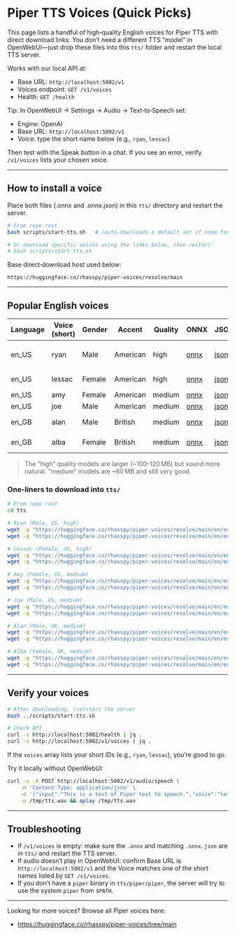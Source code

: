 # Piper TTS Voices (Quick Picks)

This page lists a handful of high‑quality English voices for Piper TTS with direct download links. You don’t need a different TTS “model” in OpenWebUI—just drop these files into this `tts/` folder and restart the local TTS server.

Works with our local API at:
- Base URL: `http://localhost:5002/v1`
- Voices endpoint: `GET /v1/voices`
- Health: `GET /health`

Tip: In OpenWebUI → Settings → Audio → Text‑to‑Speech set:
- Engine: OpenAI
- Base URL: `http://localhost:5002/v1`
- Voice: type the short name below (e.g., `ryan`, `lessac`)

Then test with the Speak button in a chat. If you see an error, verify `/v1/voices` lists your chosen voice.

---

## How to install a voice

Place both files (.onnx and .onnx.json) in this `tts/` directory and restart the server.

```bash
# From repo root
bash scripts/start-tts.sh   # (auto-downloads a default set if none found)

# Or download specific voices using the links below, then restart:
# bash scripts/start-tts.sh
```

Base direct‑download host used below:
```
https://huggingface.co/rhasspy/piper-voices/resolve/main
```

---

## Popular English voices

| Language | Voice (short) | Gender | Accent | Quality | ONNX | JSON | Notes |
|---|---|---|---|---|---|---|---|
| en_US | ryan | Male | American | high | [onnx](https://huggingface.co/rhasspy/piper-voices/resolve/main/en/en_US/ryan/high/en_US-ryan-high.onnx) | [json](https://huggingface.co/rhasspy/piper-voices/resolve/main/en/en_US/ryan/high/en_US-ryan-high.onnx.json) | Clear, professional (recommended) |
| en_US | lessac | Female | American | high | [onnx](https://huggingface.co/rhasspy/piper-voices/resolve/main/en/en_US/lessac/high/en_US-lessac-high.onnx) | [json](https://huggingface.co/rhasspy/piper-voices/resolve/main/en/en_US/lessac/high/en_US-lessac-high.onnx.json) | Warm, natural (recommended) |
| en_US | amy | Female | American | medium | [onnx](https://huggingface.co/rhasspy/piper-voices/resolve/main/en/en_US/amy/medium/en_US-amy-medium.onnx) | [json](https://huggingface.co/rhasspy/piper-voices/resolve/main/en/en_US/amy/medium/en_US-amy-medium.onnx.json) | Friendly, casual |
| en_US | joe | Male | American | medium | [onnx](https://huggingface.co/rhasspy/piper-voices/resolve/main/en/en_US/joe/medium/en_US-joe-medium.onnx) | [json](https://huggingface.co/rhasspy/piper-voices/resolve/main/en/en_US/joe/medium/en_US-joe-medium.onnx.json) | Conversational |
| en_GB | alan | Male | British | medium | [onnx](https://huggingface.co/rhasspy/piper-voices/resolve/main/en/en_GB/alan/medium/en_GB-alan-medium.onnx) | [json](https://huggingface.co/rhasspy/piper-voices/resolve/main/en/en_GB/alan/medium/en_GB-alan-medium.onnx.json) | Clear UK accent |
| en_GB | alba | Female | British | medium | [onnx](https://huggingface.co/rhasspy/piper-voices/resolve/main/en/en_GB/alba/medium/en_GB-alba-medium.onnx) | [json](https://huggingface.co/rhasspy/piper-voices/resolve/main/en/en_GB/alba/medium/en_GB-alba-medium.onnx.json) | Elegant UK accent |

> The “high” quality models are larger (~100–120 MB) but sound more natural. “medium” models are ~60 MB and still very good.

### One‑liners to download into `tts/`
```bash
# From repo root
cd tts

# Ryan (Male, US, high)
wget -q "https://huggingface.co/rhasspy/piper-voices/resolve/main/en/en_US/ryan/high/en_US-ryan-high.onnx" -O en_US-ryan-high.onnx
wget -q "https://huggingface.co/rhasspy/piper-voices/resolve/main/en/en_US/ryan/high/en_US-ryan-high.onnx.json" -O en_US-ryan-high.onnx.json

# Lessac (Female, US, high)
wget -q "https://huggingface.co/rhasspy/piper-voices/resolve/main/en/en_US/lessac/high/en_US-lessac-high.onnx" -O en_US-lessac-high.onnx
wget -q "https://huggingface.co/rhasspy/piper-voices/resolve/main/en/en_US/lessac/high/en_US-lessac-high.onnx.json" -O en_US-lessac-high.onnx.json

# Amy (Female, US, medium)
wget -q "https://huggingface.co/rhasspy/piper-voices/resolve/main/en/en_US/amy/medium/en_US-amy-medium.onnx" -O en_US-amy-medium.onnx
wget -q "https://huggingface.co/rhasspy/piper-voices/resolve/main/en/en_US/amy/medium/en_US-amy-medium.onnx.json" -O en_US-amy-medium.onnx.json

# Joe (Male, US, medium)
wget -q "https://huggingface.co/rhasspy/piper-voices/resolve/main/en/en_US/joe/medium/en_US-joe-medium.onnx" -O en_US-joe-medium.onnx
wget -q "https://huggingface.co/rhasspy/piper-voices/resolve/main/en/en_US/joe/medium/en_US-joe-medium.onnx.json" -O en_US-joe-medium.onnx.json

# Alan (Male, UK, medium)
wget -q "https://huggingface.co/rhasspy/piper-voices/resolve/main/en/en_GB/alan/medium/en_GB-alan-medium.onnx" -O en_GB-alan-medium.onnx
wget -q "https://huggingface.co/rhasspy/piper-voices/resolve/main/en/en_GB/alan/medium/en_GB-alan-medium.onnx.json" -O en_GB-alan-medium.onnx.json

# Alba (Female, UK, medium)
wget -q "https://huggingface.co/rhasspy/piper-voices/resolve/main/en/en_GB/alba/medium/en_GB-alba-medium.onnx" -O en_GB-alba-medium.onnx
wget -q "https://huggingface.co/rhasspy/piper-voices/resolve/main/en/en_GB/alba/medium/en_GB-alba-medium.onnx.json" -O en_GB-alba-medium.onnx.json
```

---

## Verify your voices

```bash
# After downloading, (re)start the server
bash ../scripts/start-tts.sh

# Check API
curl -s http://localhost:5002/health | jq .
curl -s http://localhost:5002/v1/voices | jq .
```

If the `voices` array lists your short IDs (e.g., `ryan`, `lessac`), you’re good to go.

Try it locally without OpenWebUI:
```bash
curl -s -X POST http://localhost:5002/v1/audio/speech \
	-H 'Content-Type: application/json' \
	-d '{"input":"This is a test of Piper text to speech.","voice":"lessac"}' \
	-o /tmp/tts.wav && aplay /tmp/tts.wav
```

---

## Troubleshooting
- If `/v1/voices` is empty: make sure the `.onnx` and matching `.onnx.json` are in `tts/` and restart the TTS server.
- If audio doesn’t play in OpenWebUI: confirm Base URL is `http://localhost:5002/v1` and the Voice matches one of the short names listed by `GET /v1/voices`.
- If you don’t have a `piper` binary in `tts/piper/piper`, the server will try to use the system `piper` from `$PATH`.

---

Looking for more voices? Browse all Piper voices here:
- https://huggingface.co/rhasspy/piper-voices/tree/main

